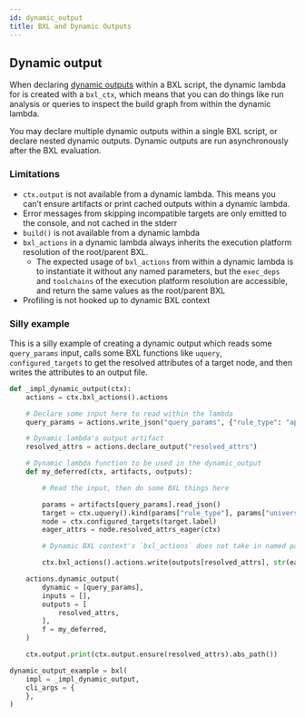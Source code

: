```yaml
---
id: dynamic_output
title: BXL and Dynamic Outputs
---
```


## Dynamic output

When declaring [dynamic outputs](../rule_authors/dynamic_dependencies.md) within a BXL script, the dynamic lambda for is created with a `bxl_ctx`, which means that you can do things like run analysis or queries to inspect the build graph from within the dynamic lambda.

You may declare multiple dynamic outputs within a single BXL script, or declare nested dynamic outputs. Dynamic outputs are run asynchronously after the BXL evaluation.

### Limitations
- `ctx.output` is not available from a dynamic lambda. This means you can’t ensure artifacts or print cached outputs within a dynamic lambda.
- Error messages from skipping incompatible targets are only emitted to the console, and not cached in the stderr
- `build()` is not available from a dynamic lambda
- `bxl_actions` in a dynamic lambda always inherits the execution platform resolution of the root/parent BXL.
  - The expected usage of `bxl_actions` from within a dynamic lambda is to instantiate it without any named parameters, but the `exec_deps` and `toolchains` of the execution platform resolution are accessible, and return the same values as the root/parent BXL
- Profiling is not hooked up to dynamic BXL context

### Silly example
This is a silly example of creating a dynamic output which reads some `query_params` input, calls some BXL functions like `uquery`, `configured_targets` to get the resolved attributes of a target node, and then writes the attributes to an output file.

```python
def _impl_dynamic_output(ctx):
    actions = ctx.bxl_actions().actions

    # Declare some input here to read within the lambda
    query_params = actions.write_json("query_params", {"rule_type": "apple_bundle", "universe": "fbcode//buck2/tests/..."})

    # Dynamic lambda's output artifact
    resolved_attrs = actions.declare_output("resolved_attrs")

    # Dynamic lambda function to be used in the dynamic_output
    def my_deferred(ctx, artifacts, outputs):

        # Read the input, then do some BXL things here

        params = artifacts[query_params].read_json()
        target = ctx.uquery().kind(params["rule_type"], params["universe"])[0]
        node = ctx.configured_targets(target.label)
        eager_attrs = node.resolved_attrs_eager(ctx)

        # Dynamic BXL context's `bxl_actions` does not take in named parameters because it inherits the exec platform resolution from the root/parent BXL. If the root BXL's `bxl_actions` were created with exec deps/toolchains, you can access them using `exec_deps` and `toolchains` attributes here

        ctx.bxl_actions().actions.write(outputs[resolved_attrs], str(eager_attrs))

    actions.dynamic_output(
        dynamic = [query_params],
        inputs = [],
        outputs = [
            resolved_attrs,
        ],
        f = my_deferred,
    )

    ctx.output.print(ctx.output.ensure(resolved_attrs).abs_path())

dynamic_output_example = bxl(
    impl = _impl_dynamic_output,
    cli_args = {
    },
)
```
